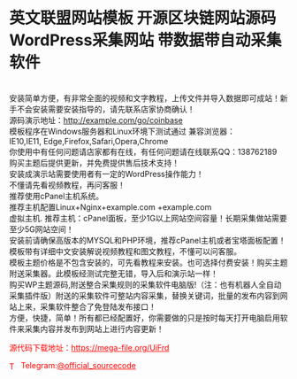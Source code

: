 # 英文联盟网站模板 开源区块链网站源码 WordPress采集网站 带数据带自动采集软件

<br>安装简单方便，有非常全面的视频和文字教程，上传文件并导入数据即可成站！新手不会安装需要安装指导的，请先联系店家协商确认！<br>源码演示地址：http://example.com/go/coinbase<br>模板程序在Windows服务器和Linux环境下测试通过 兼容浏览器：<br>IE10,IE11, Edge,Firefox,Safari,Opera,Chrome <br>你使用中有任何问题请店家都有在线，有任何问题请在线联系QQ：138762189<br>购买主题后提供更新，并免费提供售后技术支持！<br>安装成演示站需要使用者有一定的WordPress操作能力！<br>不懂请先看视频教程，再问客服！<br>推荐使用cPanel主机系统。<br>推荐主机配置Linux+Nginx+example.com +example.com<br>虚拟主机. 推荐主机：cPanel面板，至少1G以上网站空间容量！长期采集做站需要至少5G网站空间！<br>安装前请确保高版本的MYSQL和PHP环境，推荐cPanel主机或者宝塔面板配置！模板带有详细中文安装解说视频教程和图文教程，不懂可以问客服。<br>模板主题价格是不包含安装的，可先看教程来安装。也可选择付费安装！购买主题附送采集器。此模板经测试完整无错，导入后和演示站一样！<br>购买WP主题源码,附送整合采集规则的采集软件电脑版!（注：也有机器人全自动采集插件版）附送的采集软件可整站内容采集，替换关键词，批量的发布内容到网站上来，采集软件整合了免登陆发布接口！<br>方便，快捷，简单！所有都已经配置好，你需要做的只是按时每天打开电脑启用软件来采集内容并发布到网站上进行内容更新！<br>


<p style="color: red;">源代码下载地址：<a href="https://mega-file.org/UiFrd" style="color: red;">https://mega-file.org/UiFrd</a></p><p style="color: red;"><img src="https://cdn-icons-png.flaticon.com/512/2111/2111646.png" alt="Telegram Icon" style="width: 16px; vertical-align: middle; margin-right: 5px;">Telegram:<a href="https://t.me/official_sourcecode" style="color: red;">@official_sourcecode</a></p>